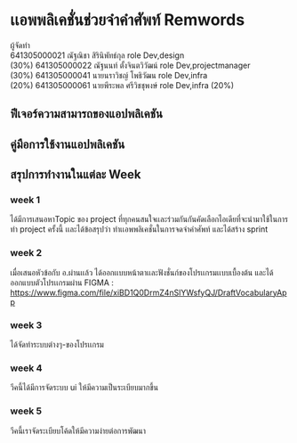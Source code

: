 # เเอพพลิเคชั่นช่วยจำคำศัพท์ Remwords

ผู้จัดทำ <br>
641305000021  ณัฐณิชา สิรินิพัทธ์กุล   role Dev,design<br> (30%)
641305000022  ณัฐนนท์ ตั้งจินตวิวัฒน์  role Dev,projectmanager<br> (30%)
641305000041  นายนราวิชญ์ โพธิวัฒน  role Dev,infra<br> (20%)
641305000061  นายพีระพล ศรีวิชชุพงษ์ role Dev,infra (20%)

## ฟีเจอร์ความสามารถของแอปพลิเคชัน

## คู่มือการใช้งานแอปพลิเคชัน

## สรุปการทำงานในแต่ละ Week 

### week 1 
ได้มีการเสนอหาTopic ของ project ที่ทุกคนสนใจเเละร่วมกันกันคัดเลือกไอเดียที่จะนำมาใช้ในการทำ project ครั้งนี้ เเละได้ข้อสรุปว่า ทำเเอพพลิเคชั่นในการจดจำคำศัพท์
และได้สร้าง sprint 
### week 2 
เมื่อเสนอหัวข้อกับ อ.ผ่านเเล้ว ได้ออกเเบบหน้าตาเเละฟังชั่นก์ของโปรเเกรมเเบบเบื้องต้น 
และได้ออกแบบตัวโปรเเกรมผ่าน FIGMA : https://www.figma.com/file/xiBD1Q0DrmZ4nSlYWsfyQJ/DraftVocabularyApp

### week 3 
ได้จัดทำระบบต่างๆ-ของโปรเเกรม 

### week 4
วีคนี้ได้มีการจัดระบบ ui ให้มีความเป็นระเบียบมากขึ้น

### week 5
วีคนี้เราจัดระเบียบโค้ดให้มีความง่ายต่อการพัฒนา
